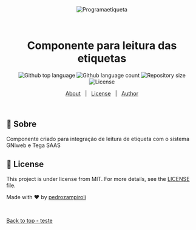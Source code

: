 <div align="center" id="top"> 
  <img src="./.github/app.gif" alt="Programaetiqueta" />

&#xa0;

  <!-- <a href="https://programaetiqueta.netlify.app">Demo</a> -->
</div>

<h1 align="center">Componente para leitura das etiquetas</h1>

<p align="center">
  <img alt="Github top language" src="https://img.shields.io/github/languages/top/pedrozampiroli/programaetiqueta?color=56BEB8">

  <img alt="Github language count" src="https://img.shields.io/github/languages/count/pedrozampiroli/programaetiqueta?color=56BEB8">

  <img alt="Repository size" src="https://img.shields.io/github/repo-size/pedrozampiroli/programaetiqueta?color=56BEB8">

  <img alt="License" src="https://img.shields.io/github/license/pedrozampiroli/programaetiqueta?color=56BEB8">
</p>

<p align="center">
  <a href="#dart-about">About</a> &#xa0; | &#xa0;
  <a href="#memo-license">License</a> &#xa0; | &#xa0;
  <a href="https://github.com/pedrozampiroli" target="_blank">Author</a>
</p>

<br>

## :dart: Sobre

Componente criado para integração de leitura de etiqueta com o sistema GNIweb e Tega SAAS


## :memo: License

This project is under license from MIT. For more details, see the [LICENSE](LICENSE.md) file.

Made with :heart: by <a href="https://github.com/{{YOUR_GITHUB_USERNAME}}" target="_blank">pedrozampiroli</a>

&#xa0;

<a href="#top">Back to top - teste</a>

